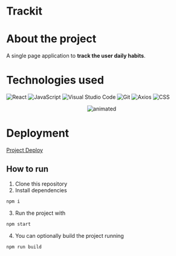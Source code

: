 # Trackit

#  About the project
 A single page application to  **track the user daily habits**.<br />          

 

#  Technologies used
![React](https://img.shields.io/badge/React-20232A?style=for-the-badge&logo=react&logoColor=61DAFB)
![JavaScript](https://img.shields.io/badge/JavaScript-20232A?style=for-the-badge&logo=JavaScript&logoColor=61DAFB)
![Visual Studio Code](https://img.shields.io/badge/Visual%20Studio%20Code-0078d7.svg?style=for-the-badge&logo=visual-studio-code&logoColor=white)
![Git](https://img.shields.io/badge/git-%23F05033.svg?style=for-the-badge&logo=git&logoColor=white)
![Axios](https://img.shields.io/badge/axios-20232A?style=for-the-badge&logo=axios&logoColor=61DAFB)
![CSS](https://img.shields.io/badge/styled-components-20232A?style=for-the-badge&logo=styled-components&logoColor=61DAFB)

<p align="center">
  <img src="https://user-images.githubusercontent.com/106865843/197388597-1665fb6a-a5a6-423b-87f9-55314ba80480.gif" alt="animated" />
</p>



#  Deployment
 <a href="https://project10-trackit-neon.vercel.app/" target="_blank">Project Deploy</a>
 
## How to run

1. Clone this repository
2. Install dependencies
```bash
npm i
```
3. Run the project with
```bash
npm start
```
4. You can optionally build the project running
```bash
npm run build
```
